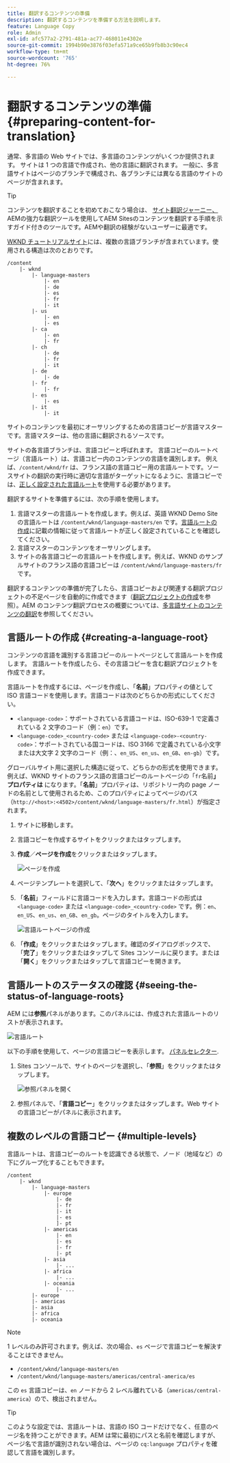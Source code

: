 ```yaml
---
title: 翻訳するコンテンツの準備
description: 翻訳するコンテンツを準備する方法を説明します。
feature: Language Copy
role: Admin
exl-id: afc577a2-2791-481a-ac77-468011e4302e
source-git-commit: 1994b90e3876f03efa571a9ce65b9fb8b3c90ec4
workflow-type: tm+mt
source-wordcount: '765'
ht-degree: 76%

---
```


# 翻訳するコンテンツの準備 {#preparing-content-for-translation}

通常、多言語の Web サイトでは、多言語のコンテンツがいくつか提供されます。 サイトは 1 つの言語で作成され、他の言語に翻訳されます。 一般に、多言語サイトはページのブランチで構成され、各ブランチには異なる言語のサイトのページが含まれます。

>[!TIP]
>
>コンテンツを翻訳することを初めておこなう場合は、 [サイト翻訳ジャーニー、](/help/journey-sites/translation/overview.md) AEMの強力な翻訳ツールを使用してAEM Sitesのコンテンツを翻訳する手順を示すガイド付きのツールです。AEMや翻訳の経験がないユーザーに最適です。

[WKND チュートリアルサイト](/help/implementing/developing/introduction/develop-wknd-tutorial.md)には、複数の言語ブランチが含まれています。使用される構造は次のとおりです。

```text
/content
    |- wknd
        |- language-masters
            |- en
            |- de
            |- es
            |- fr
            |- it
        |- us
            |- en
            |- es
        |- ca
            |- en
            |- fr
        |- ch
            |- de
            |- fr
            |- it
        |- de
            |- de
        |- fr
            |- fr
        |- es
            |- es
        |- it
            |- it
```

サイトのコンテンツを最初にオーサリングするための言語コピーが言語マスターです。言語マスターは、他の言語に翻訳されるソースです。

サイトの各言語ブランチは、言語コピーと呼ばれます。 言語コピーのルートページ（言語ルート）は、言語コピー内のコンテンツの言語を識別します。 例えば、`/content/wknd/fr` は、フランス語の言語コピー用の言語ルートです。ソースサイトの翻訳の実行時に適切な言語がターゲットになるように、言語コピーでは、[正しく設定された言語ルート](preparation.md#creating-a-language-root)を使用する必要があります。

翻訳するサイトを準備するには、次の手順を使用します。

1. 言語マスターの言語ルートを作成します。例えば、英語 WKND Demo Site の言語ルートは `/content/wknd/language-masters/en` です。[言語ルートの作成](preparation.md#creating-a-language-root)に記載の情報に従って言語ルートが正しく設定されていることを確認してください。
1. 言語マスターのコンテンツをオーサリングします。
1. サイトの各言語コピーの言語ルートを作成します。例えば、WKND のサンプルサイトのフランス語の言語コピーは `/content/wknd/language-masters/fr` です。

翻訳するコンテンツの準備が完了したら、言語コピーおよび関連する翻訳プロジェクトの不足ページを自動的に作成できます（[翻訳プロジェクトの作成](managing-projects.md)を参照）。AEM のコンテンツ翻訳プロセスの概要については、[多言語サイトのコンテンツの翻訳](overview.md)を参照してください。

## 言語ルートの作成 {#creating-a-language-root}

コンテンツの言語を識別する言語コピーのルートページとして言語ルートを作成します。 言語ルートを作成したら、その言語コピーを含む翻訳プロジェクトを作成できます。

言語ルートを作成するには、ページを作成し、「**名前**」プロパティの値として ISO 言語コードを使用します。言語コードは次のどちらかの形式にしてください。

* `<language-code>`：サポートされている言語コードは、ISO-639-1 で定義されている 2 文字のコード（例：`en`）です。
* `<language-code>_<country-code>` または `<language-code>-<country-code>`：サポートされている国コードは、ISO 3166 で定義されている小文字または大文字 2 文字のコード（例：、`en_US`、`en_us`、`en_GB`、`en-gb`）です。

グローバルサイト用に選択した構造に従って、どちらかの形式を使用できます。例えば、WKND サイトのフランス語の言語コピーのルートページの「`fr`名前&#x200B;**」プロパティは** になります。「**名前**」プロパティは、リポジトリー内の page ノードの名前として使用されるため、このプロパティによってページのパス（`http://<host>:<4502>/content/wknd/language-masters/fr.html`）が指定されます。

1. サイトに移動します。
1. 言語コピーを作成するサイトをクリックまたはタップします。
1. **作成**／**ページを作成**&#x200B;をクリックまたはタップします。

   ![ページを作成](../assets/create-page.png)

1. ページテンプレートを選択して、「**次へ**」をクリックまたはタップします。
1. 「**名前**」フィールドに言語コードを入力します。言語コードの形式は `<language-code>` または `<language-code>_<country-code>` です。例：`en`、`en_US`、`en_us`、`en_GB`、`en_gb`。ページのタイトルを入力します。

   ![言語ルートページの作成](../assets/create-language-root.png)

1. 「**作成**」をクリックまたはタップします。確認のダイアログボックスで、「**完了**」をクリックまたはタップして Sites コンソールに戻ります。または「**開く**」をクリックまたはタップして言語コピーを開きます。

## 言語ルートのステータスの確認 {#seeing-the-status-of-language-roots}

AEM には&#x200B;**参照**&#x200B;パネルがあります。このパネルには、作成された言語ルートのリストが表示されます。

![言語ルート](../assets/language-roots.png)

以下の手順を使用して、ページの言語コピーを表示します。 [パネルセレクター](/help/sites-cloud/authoring/getting-started/basic-handling.md#rail-selector).

1. Sites コンソールで、サイトのページを選択し、「**参照**」をクリックまたはタップします。

   ![参照パネルを開く](../assets/opening-references-rail.png)

1. 参照パネルで、「**言語コピー**」をクリックまたはタップします。Web サイトの言語コピーがパネルに表示されます。

## 複数のレベルの言語コピー {#multiple-levels}

言語ルートは、言語コピーのルートを認識できる状態で、ノード（地域など）の下にグループ化することもできます。

```text
/content
    |- wknd
        |- language-masters
            |- europe
                |- de
                |- fr
                |- it
                |- es
                ]- pt
            |- americas
                |- en
                |- es
                |- fr
                |- pt
            |- asia
                |- ...
            |- africa
                |- ...
            |- oceania
                |- ...
        |- europe
        |- americas
        |- asia
        |- africa
        |- oceania            
```

>[!NOTE]
>
>1 レベルのみ許可されます。例えば、次の場合、`es` ページで言語コピーを解決することはできません。
>
>* `/content/wknd/language-masters/en`
>* `/content/wknd/language-masters/americas/central-america/es`
>
> この `es` 言語コピーは、`en` ノードから 2 レベル離れている（`americas/central-america`）ので、検出されません。

>[!TIP]
>
>このような設定では、言語ルートは、言語の ISO コードだけでなく、任意のページ名を持つことができます。AEM は常に最初にパスと名前を確認しますが、ページ名で言語が識別されない場合は、ページの `cq:language` プロパティを確認して言語を識別します。
